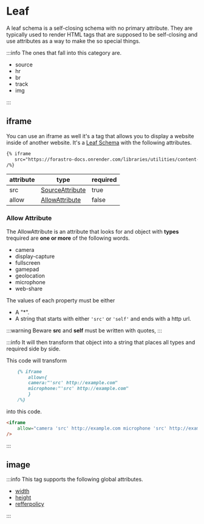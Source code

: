 <!-- markdownlint-disable MD033 -->
<!-- markdownlint-disable MD041 -->

[SourceAttribute]:/attributes/custom#sourceattribute

<script setup lang="ts">
const iframeAttributesDataList = [
    {
        attribute:"name",
        type: {
            href:"/attributes/custom#sourceattribute",
            text:"SourceAttribute",
        },
        required: "false",
     },
    {
        attribute:"loading",
        type: "String",
        required: "false",
        matches: [
            "eager",
            "lazy",
        ]
     },
    {
        attribute:"sandbox",
        type: "String",
        required: "false",
        matches: [
            "allow-top-navigation-to-custom-protocols",
             "allow-top-navigation-by-user-activation",
             "allow-top-navigation",
              "allow-scripts",
              "allow-same-origin",
              "allow-popups-to-escape-sandbox",
              "allow-popups allow-pointer-lock",
              "allow-orientation-lock",
            "allow-modals",
            "allow-forms",
            "allow-downloads",
        ]
     },
    {
        attribute:"width",
        type: {
            href:"/attributes/custom#integerattribute",
            text:"IntegerAttribute",
        },
        required: "false",
     },
    {
        attribute:"height",
        type: {
            href:"/attributes/custom#integerattribute",
            text:"IntegerAttribute",
        },
        required: "false",
     },
]

const imageAttributesList = [
    { attribute:'src',
      type:{
        href:'/attributes/custom#sourceattribute',
        text:''
    },
    errorLevel:'critical',
    required:'true',
  },
    { attribute:'srcset',
      type:{
        href:'/attributes/custom#srcset-attribute',
        text:''
    },
    errorLevel:'critical',
    required:'true',
  },
    { attribute:'sizes',
      type:{
        href:'/attributes/custom#sizes-attribute',
        text:''
    },
    errorLevel:'warning',
    required:'true',
  },
  {
    attribute:'alt',
    type:'String',
    required:'true',
  },
  {
    attribute:'crossorigin',
    type:'String',
    matches: [
        'anonymous',
        'use-credentials'
    ]
  },
  {
    attribute:'fetchpriority',
    type:'String',
    matches: [
        'high',
        'low',
        'auto'
    ]
  },
  {
    attribute:'decoding',
    type:'String',
    matches: [
        'auto',
        'sync',
        'async'
    ]
  },
  {
    attribute:'loading',
    type:'String',
    matches: [
        'eager',
        'lazy'
    ]
  },
]

</script>

# Leaf

A leaf schema is a self-closing schema with no primary attribute.
They are typically used to render HTML tags that are supposed to be self-closing
and use attributes as a way to make the so special things.

:::info The ones that fall into this category are.

- source
- hr
- br
- track
- img

:::

## iframe

You can use an iframe as well it's a tag that allows you to display a website inside of another website.
 It's a [Leaf Schema](/attributes/index#leaf-schema) with the following attributes.

 ```md
 {% iframe 
    src="https://forastro-docs.onrender.com/libraries/utilities/content-collection-helpers" 
 /%}
 ```

| attribute | type                               | required |
| --------- | ---------------------------------- | -------- |
| src       | [SourceAttribute][SourceAttribute] | true     |
| allow     | [AllowAttribute](#allow-attribute) | false    |

### Allow Attribute

The AllowAttribute is an attribute that looks for and object with
**types** trequired are **one or more** of the following words.

- camera
- display-capture
- fullscreen
- gamepad
- geolocation
- microphone
- web-share

The values of each property must be either

- A "*".
- A string that starts with either `'src'` or `'self'` and ends with a http url.

:::warning Beware
**src** and **self** must be written with quotes,
:::

:::info It will then transform that object into a string that places all types and required side by side.

This code will transform

```md
    {% iframe 
        allow={
        camera:"'src' http://example.com"
        microphone:"'src' http://example.com"
        } 
    /%}
```

into this code.

```html
<iframe 
    allow="camera 'src' http://example.com microphone 'src' http://example.com"
/>
```

:::

<AttributeTable :attributeList="iframeAttributesDataList" />

## image

:::info This tag supports the following global attributes.

- [width](../attributes/index.md#width)
- [height](../attributes/index.md#height)
- [refferpolicy](../attributes/index.md#refferpolicy)

:::

<AttributeTable :attributeList="imageAttributesList" />
